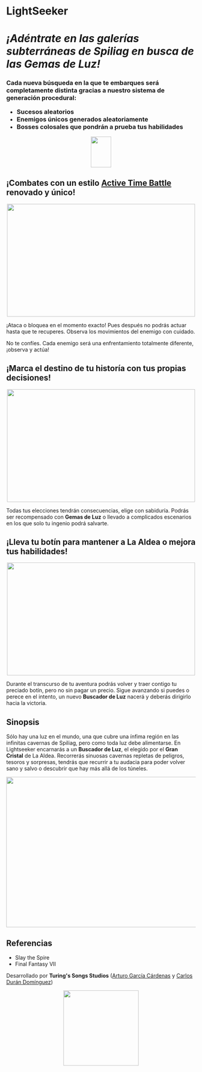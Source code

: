 LightSeeker
=====



<h1><i>¡Adéntrate en las galerías subterráneas de Spiliag en busca de las Gemas de Luz!</i></h1>
<h3>Cada nueva búsqueda en la que te embarques será completamente distinta gracias a nuestro sistema de generación procedural:

<ul>
  <li>Sucesos aleatorios</li>
  <li>Enemigos únicos generados aleatoriamente</li> 
  <li>Bosses colosales que pondrán a prueba tus habilidades</li>
</ul>
</h3>

<p align="center"><img src="https://piskel-imgstore-b.appspot.com/img/f00e6238-bd2b-11e8-9a46-5fda3286c4be.gif" width="54" height="82"></p>

## ¡Combates con un estilo [Active Time Battle](https://www.giantbomb.com/active-time-battle/3015-95/) renovado y único!

<p align="center"><img src="https://user-images.githubusercontent.com/33768598/45781723-1c73c980-bc61-11e8-9e1f-32d0d79115b7.png" width="500" height="300"></p>

¡Ataca o bloquea en el momento exacto! Pues después no podrás actuar hasta que te recuperes. 
Observa los movimientos del enemigo con cuidado.

No te confíes. Cada enemigo será una enfrentamiento totalmente diferente, ¡observa y actúa!

## ¡Marca el destino de tu historía con tus propias decisiones!
<p align="center"><img src="https://user-images.githubusercontent.com/33768598/45785240-d3754280-bc6b-11e8-93ad-7af6ebbeb003.jpg" width="500" height="300"></p>

Todas tus elecciones tendrán consecuencias, elige con sabiduría. Podrás ser recompensado con __Gemas de Luz__ o llevado a complicados escenarios en los que solo tu ingenio podrá salvarte.

## ¡Lleva tu botín para mantener a La Aldea o mejora tus habilidades!

<p align="center"><img src="https://user-images.githubusercontent.com/33768598/45853538-3cc98400-bd46-11e8-87de-8c4452e1eab0.jpg" width="500" height="300"></p>

Durante el transcurso de tu aventura podrás volver y traer contigo tu preciado botín, pero no sin pagar un precio. Sigue avanzando si puedes o perece en el intento, un nuevo __Buscador de Luz__ nacerá y deberás dirigirlo hacia la victoria.

## Sinopsis

Sólo hay una luz en el mundo, una que cubre una ínfima región en las infinitas cavernas de Spiliag, pero como toda luz debe alimentarse.
En Lightseeker encarnarás a un __Buscador de Luz__, el elegido por el __Gran Cristal__ de La Aldea. Recorrerás sinuosas cavernas repletas de peligros, tesoros y sorpresas, tendrás que recurrir a tu audacia para poder volver sano y salvo o descubrir que hay más allá de los túneles.
<p align="center"><img src="https://user-images.githubusercontent.com/33768598/45785254-e0923180-bc6b-11e8-9d89-46aadacd90a9.jpg" width="600" height="400"></p>

## Referencias
 * Slay the Spire
 * Final Fantasy VII

Desarrollado por __Turing's Songs Studios__ ([Arturo García Cárdenas](https://github.com/argarc03) y [Carlos Durán Domínguez](https://github.com/CarlosDuranDominguez))
<p align="center"><img src="https://user-images.githubusercontent.com/36244271/45879847-408cf300-bda6-11e8-8e9d-d22890c375c0.png" width="200" height="200"></p>







